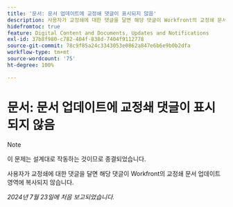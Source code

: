 ```yaml
---
title: '문서: 문서 업데이트에 교정쇄 댓글이 표시되지 않음'
description: 사용자가 교정쇄에 대한 댓글을 달면 해당 댓글이 Workfront의 교정쇄 문서 업데이트 영역에 복사되지 않습니다.
hidefromtoc: true
feature: Digital Content and Documents, Updates and Notifications
exl-id: 37b8f980-c782-404f-838d-7404f9112778
source-git-commit: 78c9f85a24c3343053e0862a847e6b6e9b0b2dfa
workflow-type: tm+mt
source-wordcount: '75'
ht-degree: 100%

---
```


# 문서: 문서 업데이트에 교정쇄 댓글이 표시되지 않음

>[!NOTE]
>
>이 문제는 설계대로 작동하는 것이므로 종결되었습니다.

사용자가 교정쇄에 대한 댓글을 달면 해당 댓글이 Workfront의 교정쇄 문서 업데이트 영역에 복사되지 않습니다.

_2024년 7월 23일에 처음 보고되었습니다._
